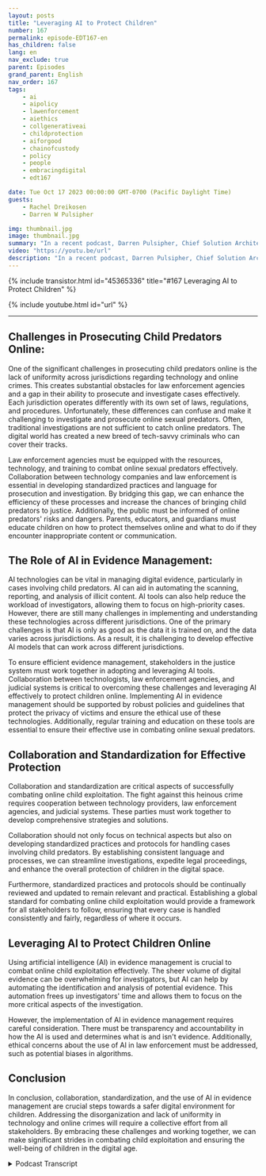 ```yaml
---
layout: posts
title: "Leveraging AI to Protect Children"
number: 167
permalink: episode-EDT167-en
has_children: false
lang: en
nav_exclude: true
parent: Episodes
grand_parent: English
nav_order: 167
tags:
    - ai
    - aipolicy
    - lawenforcement
    - aiethics
    - collgenerativeai
    - childprotection
    - aiforgood
    - chainofcustody
    - policy
    - people
    - embracingdigital
    - edt167

date: Tue Oct 17 2023 00:00:00 GMT-0700 (Pacific Daylight Time)
guests:
    - Rachel Dreikosen
    - Darren W Pulsipher

img: thumbnail.jpg
image: thumbnail.jpg
summary: "In a recent podcast, Darren Pulsipher, Chief Solution Architect of Public Sector at Intel, welcomed Rachel Driekosen, a Technical Director at Intel, to discuss the use of AI in protecting children online. The episode addresses challenges in prosecuting and discovering child predators, the role of AI in evidence management, and the importance of collaboration and standardized practices."
video: "https://youtu.be/url"
description: "In a recent podcast, Darren Pulsipher, Chief Solution Architect of Public Sector at Intel, welcomed Rachel Driekosen, a Technical Director at Intel, to discuss the use of AI in protecting children online. The episode addresses challenges in prosecuting and discovering child predators, the role of AI in evidence management, and the importance of collaboration and standardized practices."
---
```


<div>
{% include transistor.html id="45365336" title="#167 Leveraging AI to Protect Children" %}

{% include youtube.html id="url" %}
</div>

---

## Challenges in Prosecuting Child Predators Online:

One of the significant challenges in prosecuting child predators online is the lack of uniformity across jurisdictions regarding technology and online crimes. This creates substantial obstacles for law enforcement agencies and a gap in their ability to prosecute and investigate cases effectively. Each jurisdiction operates differently with its own set of laws, regulations, and procedures. Unfortunately, these differences can confuse and make it challenging to investigate and prosecute online sexual predators. Often, traditional investigations are not sufficient to catch online predators. The digital world has created a new breed of tech-savvy criminals who can cover their tracks.

Law enforcement agencies must be equipped with the resources, technology, and training to combat online sexual predators effectively. Collaboration between technology companies and law enforcement is essential in developing standardized practices and language for prosecution and investigation. By bridging this gap, we can enhance the efficiency of these processes and increase the chances of bringing child predators to justice. Additionally, the public must be informed of online predators' risks and dangers. Parents, educators, and guardians must educate children on how to protect themselves online and what to do if they encounter inappropriate content or communication.

## The Role of AI in Evidence Management:

AI technologies can be vital in managing digital evidence, particularly in cases involving child predators. AI can aid in automating the scanning, reporting, and analysis of illicit content. AI tools can also help reduce the workload of investigators, allowing them to focus on high-priority cases. However, there are still many challenges in implementing and understanding these technologies across different jurisdictions. One of the primary challenges is that AI is only as good as the data it is trained on, and the data varies across jurisdictions. As a result, it is challenging to develop effective AI models that can work across different jurisdictions.

To ensure efficient evidence management, stakeholders in the justice system must work together in adopting and leveraging AI tools. Collaboration between technologists, law enforcement agencies, and judicial systems is critical to overcoming these challenges and leveraging AI effectively to protect children online. Implementing AI in evidence management should be supported by robust policies and guidelines that protect the privacy of victims and ensure the ethical use of these technologies. Additionally, regular training and education on these tools are essential to ensure their effective use in combating online sexual predators.

## Collaboration and Standardization for Effective Protection

Collaboration and standardization are critical aspects of successfully combating online child exploitation. The fight against this heinous crime requires cooperation between technology providers, law enforcement agencies, and judicial systems. These parties must work together to develop comprehensive strategies and solutions.

Collaboration should not only focus on technical aspects but also on developing standardized practices and protocols for handling cases involving child predators. By establishing consistent language and processes, we can streamline investigations, expedite legal proceedings, and enhance the overall protection of children in the digital space.

Furthermore, standardized practices and protocols should be continually reviewed and updated to remain relevant and practical. Establishing a global standard for combating online child exploitation would provide a framework for all stakeholders to follow, ensuring that every case is handled consistently and fairly, regardless of where it occurs.

## Leveraging AI to Protect Children Online

Using artificial intelligence (AI) in evidence management is crucial to combat online child exploitation effectively. The sheer volume of digital evidence can be overwhelming for investigators, but AI can help by automating the identification and analysis of potential evidence. This automation frees up investigators' time and allows them to focus on the more critical aspects of the investigation.

However, the implementation of AI in evidence management requires careful consideration. There must be transparency and accountability in how the AI is used and determines what is and isn't evidence. Additionally, ethical concerns about the use of AI in law enforcement must be addressed, such as potential biases in algorithms.

## Conclusion

In conclusion, collaboration, standardization, and the use of AI in evidence management are crucial steps towards a safer digital environment for children. Addressing the disorganization and lack of uniformity in technology and online crimes will require a collective effort from all stakeholders. By embracing these challenges and working together, we can make significant strides in combating child exploitation and ensuring the well-being of children in the digital age.



<details>
<summary> Podcast Transcript </summary>

<p></p>

</details>
